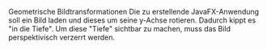 Geometrische Bildtransformationen
Die zu erstellende JavaFX-Anwendung soll ein Bild laden und dieses um seine y-Achse rotieren. Dadurch kippt es "in die Tiefe". Um diese "Tiefe" sichtbar zu machen, muss das Bild perspektivisch verzerrt werden.
